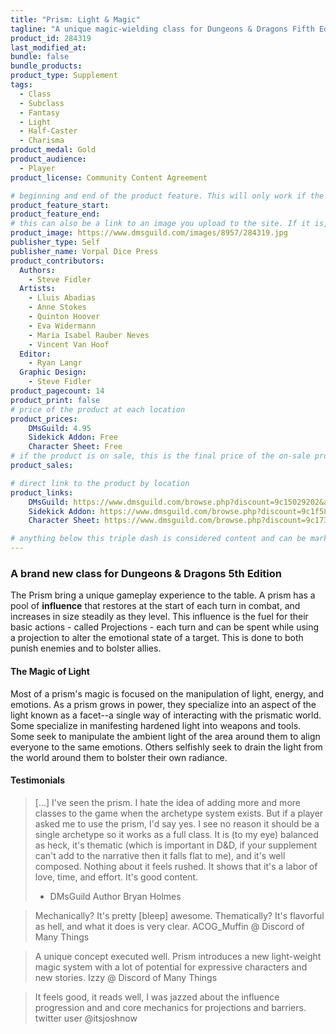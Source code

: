 ```yaml
---
title: "Prism: Light & Magic"
tagline: "A unique magic-wielding class for Dungeons & Dragons Fifth Edition!"
product_id: 284319
last_modified_at:
bundle: false
bundle_products:
product_type: Supplement
tags:
  - Class
  - Subclass
  - Fantasy
  - Light
  - Half-Caster
  - Charisma
product_medal: Gold
product_audience:
  - Player
product_license: Community Content Agreement

# beginning and end of the product feature. This will only work if the site is updated within several weeks of when the feature is supposed to happen. Making a new post counts as updating.
product_feature_start: 
product_feature_end: 
# this can also be a link to an image you upload to the site. If it is, it must start with a "/" or be a full link
product_image: https://www.dmsguild.com/images/8957/284319.jpg
publisher_type: Self
publisher_name: Vorpal Dice Press
product_contributors:
  Authors:
    - Steve Fidler
  Artists:
    - Lluis Abadias
    - Anne Stokes
    - Quinton Hoover
    - Eva Widermann
    - Maria Isabel Rauber Neves
    - Vincent Van Hoof
  Editor:
    - Ryan Langr
  Graphic Design:
    - Steve Fidler
product_pagecount: 14
product_print: false
# price of the product at each location
product_prices:
    DMsGuild: 4.95
    Sidekick Addon: Free
    Character Sheet: Free
# if the product is on sale, this is the final price of the on-sale product for each location that it is on sale. The sales % will be calculated and displayed based on the difference between product_prices and product_sales
product_sales:

# direct link to the product by location
product_links:
    DMsGuild: https://www.dmsguild.com/browse.php?discount=9c15029202&affiliate_id=1713687
    Sidekick Addon: https://www.dmsguild.com/browse.php?discount=9c1f5806f9&affiliate_id=1713687
    Character Sheet: https://www.dmsguild.com/browse.php?discount=9c1730bcf8&affiliate_id=1713687

# anything below this triple dash is considered content and can be markup or html. It should be fully HTML compatible as long as your tags are formatted correctly.
---
```

### A brand new class for Dungeons & Dragons 5th Edition
The Prism bring a unique gameplay experience to the table. A prism has a pool of **influence** that restores at the start of each turn in combat, and increases in size steadily as they level. This influence is the fuel for their basic actions - called Projections - each turn and can be spent while using a projection to alter the emotional state of a target. This is done to both punish enemies and to bolster allies.

#### The Magic of Light
Most of a prism's magic is focused on the manipulation of light, energy, and emotions. As a prism grows in power, they specialize into an aspect of the light known as a facet--a single way of interacting with the prismatic world. Some specialize in manifesting hardened light into weapons and tools. Some seek to manipulate the ambient light of the area around them to align everyone to the same emotions. Others selfishly seek to drain the light from the world around them to bolster their own radiance.

#### Testimonials
> [...] I've seen the prism. I hate the idea of adding more and more classes to the game when the archetype system exists. But if a player asked me to use the prism, I'd say yes. I see no reason it should be a single archetype so it works as a full class. It is (to my eye) balanced as heck, it's thematic (which is important in D&D, if your supplement can't add to the narrative then it falls flat to me), and it's well composed. Nothing about it feels rushed. It shows that it's a labor of love, time, and effort. It's good content.
> - DMsGuild Author Bryan Holmes

> Mechanically? It's pretty [bleep] awesome. Thematically? It's flavorful as hell, and what it does is very clear.
> ACOG_Muffin @ Discord of Many Things

> A unique concept executed well. Prism introduces a new light-weight magic system with a lot of potential for expressive characters and new stories.
> Izzy @ Discord of Many Things

> It feels good, it reads well, I was jazzed about the influence progression and and core mechanics for projections and barriers.
> twitter user @itsjoshnow
